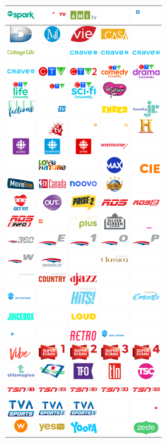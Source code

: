| ![](https://raw.githubusercontent.com/RevGear/logo/master/Countries/CA/ABCSpark.png) | ![](https://raw.githubusercontent.com/RevGear/logo/master/Countries/CA/addikTV.png) | ![](https://raw.githubusercontent.com/RevGear/logo/master/Countries/CA/AMItv.png) | ![](https://raw.githubusercontent.com/RevGear/logo/master/Countries/CA/ASide.png) | ![](https://raw.githubusercontent.com/RevGear/logo/master/Countries/CA/BNNBloomberg.png) | 
|:---:|:---:|:---:|:---:|:---:| 
| ![](https://raw.githubusercontent.com/RevGear/logo/master/Countries/CA/CanalD.png) | ![](https://raw.githubusercontent.com/RevGear/logo/master/Countries/CA/CanalM.png) | ![](https://raw.githubusercontent.com/RevGear/logo/master/Countries/CA/CanalVie.png) | ![](https://raw.githubusercontent.com/RevGear/logo/master/Countries/CA/Casa.png) | ![](https://raw.githubusercontent.com/RevGear/logo/master/Countries/CA/Cinepop.png) | 
| ![](https://raw.githubusercontent.com/RevGear/logo/master/Countries/CA/CottageLife.png) | ![](https://raw.githubusercontent.com/RevGear/logo/master/Countries/CA/CP24.png) | ![](https://raw.githubusercontent.com/RevGear/logo/master/Countries/CA/Crave1.png) | ![](https://raw.githubusercontent.com/RevGear/logo/master/Countries/CA/Crave2.png) | ![](https://raw.githubusercontent.com/RevGear/logo/master/Countries/CA/Crave3.png) | 
| ![](https://raw.githubusercontent.com/RevGear/logo/master/Countries/CA/Crave4.png) | ![](https://raw.githubusercontent.com/RevGear/logo/master/Countries/CA/CTV.png) | ![](https://raw.githubusercontent.com/RevGear/logo/master/Countries/CA/CTV2.png) | ![](https://raw.githubusercontent.com/RevGear/logo/master/Countries/CA/CTVComedy.png) | ![](https://raw.githubusercontent.com/RevGear/logo/master/Countries/CA/CTVDrama.png) | 
| ![](https://raw.githubusercontent.com/RevGear/logo/master/Countries/CA/CTVLife.png) | ![](https://raw.githubusercontent.com/RevGear/logo/master/Countries/CA/CTVNews.png) | ![](https://raw.githubusercontent.com/RevGear/logo/master/Countries/CA/CTVSciFi.png) | ![](https://raw.githubusercontent.com/RevGear/logo/master/Countries/CA/DejaView.png) | ![](https://raw.githubusercontent.com/RevGear/logo/master/Countries/CA/DTour.png) | 
| ![](https://raw.githubusercontent.com/RevGear/logo/master/Countries/CA/ElleFictions.png) | ![](https://raw.githubusercontent.com/RevGear/logo/master/Countries/CA/EMCITV.png) | ![](https://raw.githubusercontent.com/RevGear/logo/master/Countries/CA/Evasion.png) | ![](https://raw.githubusercontent.com/RevGear/logo/master/Countries/CA/FamilyChrgd.png) | ![](https://raw.githubusercontent.com/RevGear/logo/master/Countries/CA/FamilyJr.png) | 
| ![](https://raw.githubusercontent.com/RevGear/logo/master/Countries/CA/FightNetwork.png) | ![](https://raw.githubusercontent.com/RevGear/logo/master/Countries/CA/FrissonsTV.png) | ![](https://raw.githubusercontent.com/RevGear/logo/master/Countries/CA/GamePlus.png) | ![](https://raw.githubusercontent.com/RevGear/logo/master/Countries/CA/GameTV.png) | ![](https://raw.githubusercontent.com/RevGear/logo/master/Countries/CA/Historia.png) | 
| ![](https://raw.githubusercontent.com/RevGear/logo/master/Countries/CA/IciARTV.png) | ![](https://raw.githubusercontent.com/RevGear/logo/master/Countries/CA/IciExplora.png) | ![](https://raw.githubusercontent.com/RevGear/logo/master/Countries/CA/IciRDI.png) | ![](https://raw.githubusercontent.com/RevGear/logo/master/Countries/CA/Investigation.png) | ![](https://raw.githubusercontent.com/RevGear/logo/master/Countries/CA/Knowledge.png) | 
| ![](https://raw.githubusercontent.com/RevGear/logo/master/Countries/CA/LCN.png) | ![](https://raw.githubusercontent.com/RevGear/logo/master/Countries/CA/LoveNature.png) | ![](https://raw.githubusercontent.com/RevGear/logo/master/Countries/CA/Makeful.png) | ![](https://raw.githubusercontent.com/RevGear/logo/master/Countries/CA/Max.png) | ![](https://raw.githubusercontent.com/RevGear/logo/master/Countries/CA/MoietCie.png) | 
| ![](https://raw.githubusercontent.com/RevGear/logo/master/Countries/CA/MovieTime.png) | ![](https://raw.githubusercontent.com/RevGear/logo/master/Countries/CA/NBATVCanada.png) | ![](https://raw.githubusercontent.com/RevGear/logo/master/Countries/CA/Noovo.png) | ![](https://raw.githubusercontent.com/RevGear/logo/master/Countries/CA/NTV.png) | ![](https://raw.githubusercontent.com/RevGear/logo/master/Countries/CA/OLN.png) | 
| ![](https://raw.githubusercontent.com/RevGear/logo/master/Countries/CA/One.png) | ![](https://raw.githubusercontent.com/RevGear/logo/master/Countries/CA/OutTV.png) | ![](https://raw.githubusercontent.com/RevGear/logo/master/Countries/CA/Prise2.png) | ![](https://raw.githubusercontent.com/RevGear/logo/master/Countries/CA/RDS.png) | ![](https://raw.githubusercontent.com/RevGear/logo/master/Countries/CA/RDS2.png) | 
| ![](https://raw.githubusercontent.com/RevGear/logo/master/Countries/CA/RDSInfo.png) | ![](https://raw.githubusercontent.com/RevGear/logo/master/Countries/CA/Rewind.png) | ![](https://raw.githubusercontent.com/RevGear/logo/master/Countries/CA/SeriesPlus.png) | ![](https://raw.githubusercontent.com/RevGear/logo/master/Countries/CA/SilverScreenClassics.png) | ![](https://raw.githubusercontent.com/RevGear/logo/master/Countries/CA/Slice.png) | 
| ![](https://raw.githubusercontent.com/RevGear/logo/master/Countries/CA/Sportsnet360.png) | ![](https://raw.githubusercontent.com/RevGear/logo/master/Countries/CA/SportsnetEast.png) | ![](https://raw.githubusercontent.com/RevGear/logo/master/Countries/CA/SportsnetOne.png) | ![](https://raw.githubusercontent.com/RevGear/logo/master/Countries/CA/SportsnetOntario.png) | ![](https://raw.githubusercontent.com/RevGear/logo/master/Countries/CA/SportsnetPacific.png) | 
| ![](https://raw.githubusercontent.com/RevGear/logo/master/Countries/CA/SportsnetWest.png) | ![](https://raw.githubusercontent.com/RevGear/logo/master/Countries/CA/SportsnetWorld.png) | ![](https://raw.githubusercontent.com/RevGear/logo/master/Countries/CA/StingrayAlternative.png) | ![](https://raw.githubusercontent.com/RevGear/logo/master/Countries/CA/StingrayClassica.png) | ![](https://raw.githubusercontent.com/RevGear/logo/master/Countries/CA/StingrayClassicRock.png) | 
| ![](https://raw.githubusercontent.com/RevGear/logo/master/Countries/CA/StingrayCMusic.png) | ![](https://raw.githubusercontent.com/RevGear/logo/master/Countries/CA/StingrayCountry.png) | ![](https://raw.githubusercontent.com/RevGear/logo/master/Countries/CA/StingrayDjazz.png) | ![](https://raw.githubusercontent.com/RevGear/logo/master/Countries/CA/StingrayFlashback70s.png) | ![](https://raw.githubusercontent.com/RevGear/logo/master/Countries/CA/StingrayGreatestHits.png) | 
| ![](https://raw.githubusercontent.com/RevGear/logo/master/Countries/CA/StingrayHipHop.png) | ![](https://raw.githubusercontent.com/RevGear/logo/master/Countries/CA/StingrayHitList.png) | ![](https://raw.githubusercontent.com/RevGear/logo/master/Countries/CA/StingrayHits.png) | ![](https://raw.githubusercontent.com/RevGear/logo/master/Countries/CA/StingrayHotCountry.png) | ![](https://raw.githubusercontent.com/RevGear/logo/master/Countries/CA/StingrayiConcerts.png) | 
| ![](https://raw.githubusercontent.com/RevGear/logo/master/Countries/CA/StingrayJuicebox.png) | ![](https://raw.githubusercontent.com/RevGear/logo/master/Countries/CA/StingrayKaraoke.png) | ![](https://raw.githubusercontent.com/RevGear/logo/master/Countries/CA/StingrayLoud.png) | ![](https://raw.githubusercontent.com/RevGear/logo/master/Countries/CA/StingrayNaturescape.png) | ![](https://raw.githubusercontent.com/RevGear/logo/master/Countries/CA/StingrayPopAdult.png) | 
| ![](https://raw.githubusercontent.com/RevGear/logo/master/Countries/CA/StingrayQello.png) | ![](https://raw.githubusercontent.com/RevGear/logo/master/Countries/CA/StingrayRememberthe80s.png) | ![](https://raw.githubusercontent.com/RevGear/logo/master/Countries/CA/StingrayRetro.png) | ![](https://raw.githubusercontent.com/RevGear/logo/master/Countries/CA/StingraySoulStorm.png) | ![](https://raw.githubusercontent.com/RevGear/logo/master/Countries/CA/StingrayUrbanBeat.png) | 
| ![](https://raw.githubusercontent.com/RevGear/logo/master/Countries/CA/StingrayVibe.png) | ![](https://raw.githubusercontent.com/RevGear/logo/master/Countries/CA/SuperEcran1.png) | ![](https://raw.githubusercontent.com/RevGear/logo/master/Countries/CA/SuperEcran2.png) | ![](https://raw.githubusercontent.com/RevGear/logo/master/Countries/CA/SuperEcran3.png) | ![](https://raw.githubusercontent.com/RevGear/logo/master/Countries/CA/SuperEcran4.png) | 
| ![](https://raw.githubusercontent.com/RevGear/logo/master/Countries/CA/Telemagino.png) | ![](https://raw.githubusercontent.com/RevGear/logo/master/Countries/CA/TeleQuebec.png) | ![](https://raw.githubusercontent.com/RevGear/logo/master/Countries/CA/TFO.png) | ![](https://raw.githubusercontent.com/RevGear/logo/master/Countries/CA/TLN.png) | ![](https://raw.githubusercontent.com/RevGear/logo/master/Countries/CA/TSC.png) | 
| ![](https://raw.githubusercontent.com/RevGear/logo/master/Countries/CA/TSN1.png) | ![](https://raw.githubusercontent.com/RevGear/logo/master/Countries/CA/TSN2.png) | ![](https://raw.githubusercontent.com/RevGear/logo/master/Countries/CA/TSN3.png) | ![](https://raw.githubusercontent.com/RevGear/logo/master/Countries/CA/TSN4.png) | ![](https://raw.githubusercontent.com/RevGear/logo/master/Countries/CA/TSN5.png) | 
| ![](https://raw.githubusercontent.com/RevGear/logo/master/Countries/CA/TVASports.png) | ![](https://raw.githubusercontent.com/RevGear/logo/master/Countries/CA/TVASports2.png) | ![](https://raw.githubusercontent.com/RevGear/logo/master/Countries/CA/TVASports3.png) | ![](https://raw.githubusercontent.com/RevGear/logo/master/Countries/CA/Vrak.png) | ![](https://raw.githubusercontent.com/RevGear/logo/master/Countries/CA/WildTV.png) | 
| ![](https://raw.githubusercontent.com/RevGear/logo/master/Countries/CA/WNetwork.png) | ![](https://raw.githubusercontent.com/RevGear/logo/master/Countries/CA/YesTV.png) | ![](https://raw.githubusercontent.com/RevGear/logo/master/Countries/CA/Yoopa.png) | ![](https://raw.githubusercontent.com/RevGear/logo/master/Countries/CA/Z.png) | ![](https://raw.githubusercontent.com/RevGear/logo/master/Countries/CA/Zeste.png) | 
